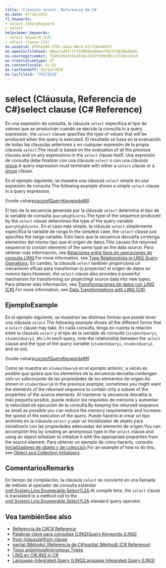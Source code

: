 ```yaml
---
title: 'Cláusula select: Referencia de C#'
ms.date: 07/20/2015
f1_keywords:
- select_CSharpKeyword
- select
helpviewer_keywords:
- select keyword [C#]
- select clause [C#]
ms.assetid: df01e266-5781-4aaa-80c4-67cf28ea093f
ms.openlocfilehash: 68ea7ad6fc7cf5580dbdd0ae7f012f36566db0dc
ms.sourcegitcommit: 7588136e355e10cbc2582f389c90c127363c02a5
ms.translationtype: HT
ms.contentlocale: es-ES
ms.lasthandoff: 03/14/2020
ms.locfileid: "79173515"
---
```

# <a name="select-clause-c-reference"></a><span data-ttu-id="abee0-102">select (Cláusula, Referencia de C#)</span><span class="sxs-lookup"><span data-stu-id="abee0-102">select clause (C# Reference)</span></span>

<span data-ttu-id="abee0-103">En una expresión de consulta, la cláusula `select` especifica el tipo de valores que se producirán cuando se ejecute la consulta.</span><span class="sxs-lookup"><span data-stu-id="abee0-103">In a query expression, the `select` clause specifies the type of values that will be produced when the query is executed.</span></span> <span data-ttu-id="abee0-104">El resultado se basa en la evaluación de todas las cláusulas anteriores y en cualquier expresión de la propia cláusula `select`.</span><span class="sxs-lookup"><span data-stu-id="abee0-104">The result is based on the evaluation of all the previous clauses and on any expressions in the `select` clause itself.</span></span> <span data-ttu-id="abee0-105">Una expresión de consulta debe finalizar con una cláusula `select` o con una cláusula [group](group-clause.md).</span><span class="sxs-lookup"><span data-stu-id="abee0-105">A query expression must terminate with either a `select` clause or a [group](group-clause.md) clause.</span></span>

<span data-ttu-id="abee0-106">En el ejemplo siguiente, se muestra una cláusula `select` simple en una expresión de consulta.</span><span class="sxs-lookup"><span data-stu-id="abee0-106">The following example shows a simple `select` clause in a query expression.</span></span>

[!code-csharp[cscsrefQueryKeywords#8](~/samples/snippets/csharp/VS_Snippets_VBCSharp/CsCsrefQueryKeywords/CS/Select.cs#8)]  

<span data-ttu-id="abee0-107">El tipo de la secuencia generada por la cláusula `select` determina el tipo de la variable de consulta `queryHighScores`.</span><span class="sxs-lookup"><span data-stu-id="abee0-107">The type of the sequence produced by the `select` clause determines the type of the query variable `queryHighScores`.</span></span> <span data-ttu-id="abee0-108">En el caso más simple, la cláusula `select` simplemente especifica la variable de rango.</span><span class="sxs-lookup"><span data-stu-id="abee0-108">In the simplest case, the `select` clause just specifies the range variable.</span></span> <span data-ttu-id="abee0-109">Esto hace que la secuencia devuelta contenga elementos del mismo tipo que el origen de datos.</span><span class="sxs-lookup"><span data-stu-id="abee0-109">This causes the returned sequence to contain elements of the same type as the data source.</span></span> <span data-ttu-id="abee0-110">Para obtener más información, vea [Relaciones entre tipos en operaciones de consulta LINQ](../../programming-guide/concepts/linq/type-relationships-in-linq-query-operations.md).</span><span class="sxs-lookup"><span data-stu-id="abee0-110">For more information, see [Type Relationships in LINQ Query Operations](../../programming-guide/concepts/linq/type-relationships-in-linq-query-operations.md).</span></span> <span data-ttu-id="abee0-111">En cambio, la cláusula `select` también proporciona un mecanismo eficaz para transformar (o *proyectar*) el origen de datos en nuevos tipos.</span><span class="sxs-lookup"><span data-stu-id="abee0-111">However, the `select` clause also provides a powerful mechanism for transforming (or *projecting*) source data into new types.</span></span> <span data-ttu-id="abee0-112">Para obtener más información, vea [Transformaciones de datos con LINQ (C#)](../../programming-guide/concepts/linq/data-transformations-with-linq.md).</span><span class="sxs-lookup"><span data-stu-id="abee0-112">For more information, see [Data Transformations with LINQ (C#)](../../programming-guide/concepts/linq/data-transformations-with-linq.md).</span></span>

## <a name="example"></a><span data-ttu-id="abee0-113">Ejemplo</span><span class="sxs-lookup"><span data-stu-id="abee0-113">Example</span></span>

<span data-ttu-id="abee0-114">En el ejemplo siguiente, se muestran las distintas formas que puede tener una cláusula `select`.</span><span class="sxs-lookup"><span data-stu-id="abee0-114">The following example shows all the different forms that a `select` clause may take.</span></span> <span data-ttu-id="abee0-115">En cada consulta, tenga en cuenta la relación entre la cláusula `select` y el tipo de la *variable de consulta* (`studentQuery1`, `studentQuery2`, etc.).</span><span class="sxs-lookup"><span data-stu-id="abee0-115">In each query, note the relationship between the `select` clause and the type of the *query variable* (`studentQuery1`, `studentQuery2`, and so on).</span></span>

[!code-csharp[cscsrefQueryKeywords#9](~/samples/snippets/csharp/VS_Snippets_VBCSharp/CsCsrefQueryKeywords/CS/Select.cs#9)]

<span data-ttu-id="abee0-116">Como se muestra en `studentQuery8` en el ejemplo anterior, a veces es posible que quiera que los elementos de la secuencia devuelta contengan solo un subconjunto de las propiedades de los elementos de origen.</span><span class="sxs-lookup"><span data-stu-id="abee0-116">As shown in `studentQuery8` in the previous example, sometimes you might want the elements of the returned sequence to contain only a subset of the properties of the source elements.</span></span> <span data-ttu-id="abee0-117">Al mantener la secuencia devuelta lo más pequeña posible, puede reducir los requisitos de memoria y aumentar la velocidad de ejecución de la consulta.</span><span class="sxs-lookup"><span data-stu-id="abee0-117">By keeping the returned sequence as small as possible you can reduce the memory requirements and increase the speed of the execution of the query.</span></span> <span data-ttu-id="abee0-118">Puede hacerlo al crear un tipo anónimo en la cláusula `select` y usar un inicializador de objeto para inicializarlo con las propiedades adecuadas del elemento de origen.</span><span class="sxs-lookup"><span data-stu-id="abee0-118">You can accomplish this by creating an anonymous type in the `select` clause and using an object initializer to initialize it with the appropriate properties from the source element.</span></span> <span data-ttu-id="abee0-119">Para obtener un ejemplo de cómo hacerlo, consulte [Inicializadores de objeto y de colección](../../programming-guide/classes-and-structs/object-and-collection-initializers.md).</span><span class="sxs-lookup"><span data-stu-id="abee0-119">For an example of how to do this, see [Object and Collection Initializers](../../programming-guide/classes-and-structs/object-and-collection-initializers.md).</span></span>

## <a name="remarks"></a><span data-ttu-id="abee0-120">Comentarios</span><span class="sxs-lookup"><span data-stu-id="abee0-120">Remarks</span></span>

<span data-ttu-id="abee0-121">En tiempo de compilación, la cláusula `select` se convierte en una llamada de método al operador de consulta estándar <xref:System.Linq.Enumerable.Select%2A>.</span><span class="sxs-lookup"><span data-stu-id="abee0-121">At compile time, the `select` clause is translated to a method call to the <xref:System.Linq.Enumerable.Select%2A> standard query operator.</span></span>

## <a name="see-also"></a><span data-ttu-id="abee0-122">Vea también</span><span class="sxs-lookup"><span data-stu-id="abee0-122">See also</span></span>

- [<span data-ttu-id="abee0-123">Referencia de C#</span><span class="sxs-lookup"><span data-stu-id="abee0-123">C# Reference</span></span>](../index.md)
- [<span data-ttu-id="abee0-124">Palabras clave para consultas (LINQ)</span><span class="sxs-lookup"><span data-stu-id="abee0-124">Query Keywords (LINQ)</span></span>](query-keywords.md)
- [<span data-ttu-id="abee0-125">from (cláusula)</span><span class="sxs-lookup"><span data-stu-id="abee0-125">from clause</span></span>](from-clause.md)
- [<span data-ttu-id="abee0-126">partial (Método) (Referencia de C#)</span><span class="sxs-lookup"><span data-stu-id="abee0-126">partial (Method) (C# Reference)</span></span>](partial-method.md)
- [<span data-ttu-id="abee0-127">Tipos anónimos</span><span class="sxs-lookup"><span data-stu-id="abee0-127">Anonymous Types</span></span>](../../programming-guide/classes-and-structs/anonymous-types.md)
- [<span data-ttu-id="abee0-128">LINQ en C#</span><span class="sxs-lookup"><span data-stu-id="abee0-128">LINQ in C#</span></span>](../../linq/index.md)
- [<span data-ttu-id="abee0-129">Language-Integrated Query (LINQ)</span><span class="sxs-lookup"><span data-stu-id="abee0-129">Language Integrated Query (LINQ)</span></span>](../../programming-guide/concepts/linq/index.md)
